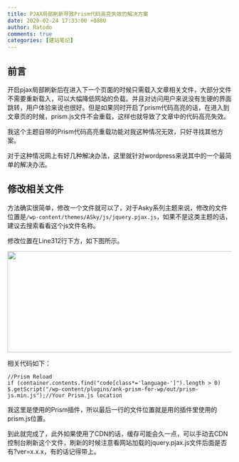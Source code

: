 ```yaml
---
title: PJAX局部刷新导致Prism代码高亮失效的解决方案
date: 2020-02-24 17:33:00 +0800
author: Ratodo
comments: true
categories: [建站笔记]
---
```

<h2>前言</h2>
开启pjax局部刷新后在进入下一个页面的时候只需载入文章相关文件，大部分文件不需要重新载入，可以大幅降低网站的负载。并且对访问用户来说没有生硬的界面跳转，用户体验来说也很好。但是如果同时开启了prism代码高亮的话，在进入到文章页的时候，prism.js文件不会重载，这样也就导致了文章中的代码高亮失效。

我这个主题自带的Prism代码高亮重载功能对我这种情况无效，只好寻找其他方案。

对于这种情况网上有好几种解决办法，这里就针对wordpress来说其中的一个最简单的解决办法。
<h2>修改相关文件</h2>
方法确实很简单，修改一个文件就可以了，对于Asky系列主题来说，修改的文件位置是<code class="language-markup">/wp-content/themes/ASky/js/jquery.pjax.js</code>，如果不是这类主题的话，建议去搜索看看这个js文件名称。

修改位置在Line312行下方，如下图所示。

<img class="aligncenter size-full wp-image-9487" src="https://p.ratodo.com/wp-content/uploads/2020/02/23814.png@!full" alt="" width="616" height="227" />

相关代码如下：
<pre><code>//Prism Reload 
if (container.contents.find("code[class*='language-']").length &gt; 0) 
$.getScript("/wp-content/plugins/ank-prism-for-wp/out/prism-js.min.js");//Your Prism.js location</code></pre>
我这里是使用的Prism插件，所以最后一行的文件位置就是用的插件里使用的prism.js位置。

到此就完成了，此外如果使用了CDN的话，缓存可能会久一点，可以手动去CDN控制台刷新这个文件，刷新的时候注意看网站加载的jquery.pjax.js文件后面是否有?ver=x.x.x，有的话记得带上。
